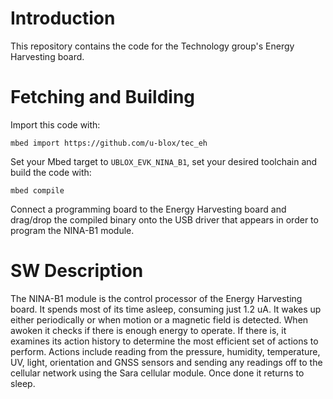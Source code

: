 # Introduction
This repository contains the code for the Technology group's Energy Harvesting board.

# Fetching and Building
Import this code with:

`mbed import https://github.com/u-blox/tec_eh`

Set your Mbed target to `UBLOX_EVK_NINA_B1`, set your desired toolchain and build the code with:

`mbed compile`

Connect a programming board to the Energy Harvesting board and drag/drop the compiled binary onto the USB driver that appears in order to program the NINA-B1 module.

# SW Description
The NINA-B1 module is the control processor of the Energy Harvesting board.  It spends most of its time asleep, consuming just 1.2 uA.  It wakes up either periodically or when motion or a magnetic field is detected.  When awoken it checks if there is enough energy to operate.  If there is, it examines its action history to determine the most efficient set of actions to perform.  Actions include reading from the pressure, humidity, temperature, UV, light, orientation and GNSS sensors and sending any readings off to the cellular network using the Sara cellular module.  Once done it returns to sleep.